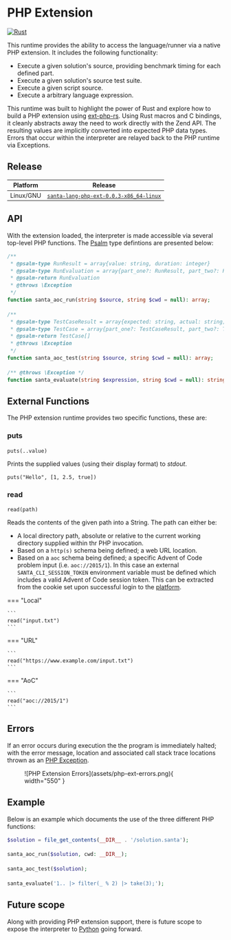 # PHP Extension

[![Rust](https://img.shields.io/badge/rust-%23000000.svg?style=for-the-badge&logo=rust&logoColor=white)](https://github.com/eddmann/santa-lang-rs/tree/main/runtime/php-ext)

This runtime provides the ability to access the language/runner via a native PHP extension.
It includes the following functionality:

- Execute a given solution's source, providing benchmark timing for each defined part.
- Execute a given solution's source test suite.
- Execute a given script source.
- Execute a arbitrary language expression.

This runtime was built to highlight the power of Rust and explore how to build a PHP extension using [ext-php-rs](https://github.com/davidcole1340/ext-php-rs).
Using Rust macros and C bindings, it cleanly abstracts away the need to work directly with the Zend API.
The resulting values are implicitly converted into expected PHP data types.
Errors that occur within the interpreter are relayed back to the PHP runtime via Exceptions.

## Release

| Platform  | Release                                                                                                                                              |
| --------- | ---------------------------------------------------------------------------------------------------------------------------------------------------- |
| Linux/GNU | [`santa-lang-php-ext-0.0.3-x86_64-linux`](https://github.com/eddmann/santa-lang-rs/releases/download/0.0.3/santa-lang-php-ext-0.0.3-x86_64-linux.so) |

## API

With the extension loaded, the interpreter is made accessible via several top-level PHP functions.
The [Psalm](https://psalm.dev/) type defintions are presented below:

```php
/**
 * @psalm-type RunResult = array{value: string, duration: integer}
 * @psalm-type RunEvaluation = array{part_one?: RunResult, part_two?: RunResult} | RunResult
 * @psalm-return RunEvaluation
 * @throws \Exception
 */
function santa_aoc_run(string $source, string $cwd = null): array;

/**
 * @psalm-type TestCaseResult = array{expected: string, actual: string; passed: bool}
 * @psalm-type TestCase = array{part_one?: TestCaseResult, part_two?: TestCaseResult}
 * @psalm-return TestCase[]
 * @throws \Exception
 */
function santa_aoc_test(string $source, string $cwd = null): array;

/** @throws \Exception */
function santa_evaluate(string $expression, string $cwd = null): string;
```

## External Functions

The PHP extension runtime provides two specific functions, these are:

### puts

```
puts(..value)
```

Prints the supplied values (using their display format) to _stdout_.

```
puts("Hello", [1, 2.5, true])
```

### read

```
read(path)
```

Reads the contents of the given path into a String.
The path can either be:

- A local directory path, absolute or relative to the current working directory supplied within thr PHP invocation.
- Based on a `http(s)` schema being defined; a web URL location.
- Based on a `aoc` schema being defined; a specific Advent of Code problem input (i.e. `aoc://2015/1`).
  In this case an external `SANTA_CLI_SESSION_TOKEN` environment variable must be defined which includes a valid Advent of Code session token.
  This can be extracted from the cookie set upon successful login to the [platform](https://adventofcode.com/).

=== "Local"

    ```
    read("input.txt")
    ```

=== "URL"

    ```
    read("https://www.example.com/input.txt")
    ```

=== "AoC"

    ```
    read("aoc://2015/1")
    ```

## Errors

If an error occurs during execution the the program is immediately halted; with the error message, location and associated call stack trace locations thrown as an [PHP Exception](https://www.php.net/manual/en/class.exception.php).

<figure markdown>
  ![PHP Extension Errors](assets/php-ext-errors.png){ width="550" }
</figure>

## Example

Below is an example which documents the use of the three different PHP functions:

```php
$solution = file_get_contents(__DIR__ . '/solution.santa');

santa_aoc_run($solution, cwd: __DIR__);

santa_aoc_test($solution);

santa_evaluate('1.. |> filter(_ % 2) |> take(3);');
```

## Future scope

Along with providing PHP extension support, there is future scope to expose the interpreter to [Python](https://github.com/PyO3/pyo3) going forward.
